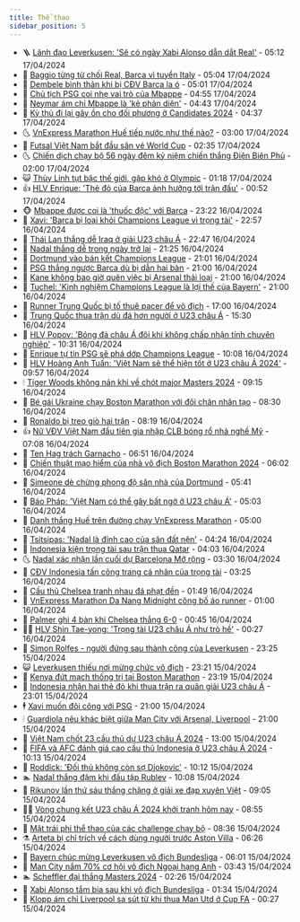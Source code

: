 ```yaml
---
title: Thể thao
sidebar_position: 5
---
```


<!-- vnexpress-the-thao:START -->
- 🪜 [Lãnh đạo Leverkusen: &#39;Sẽ có ngày Xabi Alonso dẫn dắt Real&#39;](https://vnexpress.net/lanh-dao-leverkusen-se-co-ngay-xabi-alonso-dan-dat-real-4735141.html) - 05:12 17/04/2024
- 🦩 [Baggio từng từ chối Real, Barca vì tuyển Italy](https://vnexpress.net/baggio-tung-tu-choi-real-barca-vi-tuyen-italy-4735092.html) - 05:04 17/04/2024
- 🧰 [Dembele bình thản khi bị CĐV Barca la ó](https://vnexpress.net/dembele-binh-than-khi-bi-cdv-barca-la-o-4735199.html) - 05:01 17/04/2024
- 🤗 [Chủ tịch PSG coi nhẹ vai trò của Mbappe](https://vnexpress.net/chu-tich-psg-coi-nhe-vai-tro-cua-mbappe-4735394.html) - 04:55 17/04/2024
- 🥳 [Neymar ám chỉ Mbappe là &#39;kẻ phản diện&#39;](https://vnexpress.net/neymar-am-chi-mbappe-la-ke-phan-dien-4735354.html) - 04:43 17/04/2024
- 🦣 [Kỳ thủ đi lại gây ồn cho đối phương ở Candidates 2024](https://vnexpress.net/ky-thu-di-lai-gay-on-cho-doi-phuong-o-candidates-2024-4734840.html) - 04:37 17/04/2024
- 🌜 [VnExpress Marathon Huế tiếp nước như thế nào?](https://vnexpress.net/vnexpress-marathon-hue-tiep-nuoc-nhu-the-nao-4729398.html) - 03:00 17/04/2024
- 🫶 [Futsal Việt Nam bắt đầu săn vé World Cup](https://vnexpress.net/futsal-viet-nam-bat-dau-san-ve-world-cup-4735265.html) - 02:35 17/04/2024
- 🌜 [Chiến dịch chạy bộ 56 ngày đêm kỷ niệm chiến thắng Điện Biên Phủ](https://vnexpress.net/chien-dich-chay-bo-56-ngay-dem-ky-niem-chien-thang-dien-bien-phu-4732276.html) - 02:00 17/04/2024
- 😺 [Thùy Linh tụt bậc thế giới, gặp khó ở Olympic](https://vnexpress.net/thuy-linh-tut-bac-the-gioi-gap-kho-o-olympic-4735230.html) - 01:18 17/04/2024
- 👍 [HLV Enrique: &#39;Thẻ đỏ của Barca ảnh hưởng tới trận đấu&#39;](https://vnexpress.net/hlv-enrique-the-do-cua-barca-anh-huong-toi-tran-dau-4735204.html) - 00:52 17/04/2024
- 🐵 [Mbappe được coi là &#39;thuốc độc&#39; với Barca](https://vnexpress.net/mbappe-duoc-coi-la-thuoc-doc-voi-barca-4735201.html) - 23:22 16/04/2024
- 💫 [Xavi: &#39;Barca bị loại khỏi Champions League vì trọng tài&#39;](https://vnexpress.net/xavi-barca-bi-loai-khoi-champions-league-vi-trong-tai-4735198.html) - 22:57 16/04/2024
- 🦆 [Thái Lan thắng dễ Iraq ở giải U23 châu Á](https://vnexpress.net/thai-lan-thang-de-iraq-o-giai-u23-chau-a-4735192.html) - 22:47 16/04/2024
- 🙉 [Nadal thắng dễ trong ngày trở lại](https://vnexpress.net/nadal-thang-de-trong-ngay-tro-lai-4735194.html) - 21:25 16/04/2024
- 📝 [Dortmund vào bán kết Champions League](https://vnexpress.net/dortmund-vao-ban-ket-champions-league-4735195.html) - 21:01 16/04/2024
- 💯 [PSG thắng ngược Barca dù bị dẫn hai bàn](https://vnexpress.net/psg-thang-nguoc-barca-du-bi-dan-hai-ban-4735196.html) - 21:00 16/04/2024
- 🌈 [Kane không bao giờ quên việc bị Arsenal thải loại](https://vnexpress.net/kane-khong-bao-gio-quen-viec-bi-arsenal-thai-loai-4735186.html) - 21:00 16/04/2024
- 🦩 [Tuchel: &#39;Kinh nghiệm Champions League là lợi thế của Bayern&#39;](https://vnexpress.net/tuchel-kinh-nghiem-champions-league-la-loi-the-cua-bayern-4735183.html) - 21:00 16/04/2024
- 🐲 [Runner Trung Quốc bị tố thuê pacer để vô địch](https://vnexpress.net/runner-trung-quoc-bi-to-thue-pacer-de-vo-dich-4735164.html) - 17:00 16/04/2024
- 🌁 [Trung Quốc thua trận dù đá hơn người ở U23 châu Á](https://vnexpress.net/trung-quoc-thua-tran-du-da-hon-nguoi-o-u23-chau-a-4735184.html) - 15:30 16/04/2024
- 💯 [HLV Popov: &#39;Bóng đá châu Á đôi khi không chấp nhận tính chuyên nghiệp&#39;](https://vnexpress.net/hlv-popov-bong-da-chau-a-doi-khi-khong-chap-nhan-tinh-chuyen-nghiep-4735125.html) - 10:31 16/04/2024
- 🌝 [Enrique tự tin PSG sẽ phá dớp Champions League](https://vnexpress.net/enrique-tu-tin-psg-se-pha-dop-champions-league-4735106.html) - 10:08 16/04/2024
- 🤖 [HLV Hoàng Anh Tuấn: &#39;Việt Nam sẽ thể hiện tốt ở U23 châu Á 2024&#39;](https://vnexpress.net/hlv-hoang-anh-tuan-viet-nam-se-the-hien-tot-o-u23-chau-a-2024-4735107.html) - 09:57 16/04/2024
- 🕯 [Tiger Woods không nản khi về chót major Masters 2024](https://vnexpress.net/tiger-woods-khong-nan-khi-ve-chot-major-masters-2024-4735087.html) - 09:15 16/04/2024
- 🧰 [Bé gái Ukraine chạy Boston Marathon với đôi chân nhân tạo](https://vnexpress.net/be-gai-ukraine-chay-boston-marathon-voi-doi-chan-nhan-tao-4735053.html) - 08:30 16/04/2024
- 🥳 [Ronaldo bị treo giò hai trận](https://vnexpress.net/ronaldo-bi-treo-gio-hai-tran-4735050.html) - 08:19 16/04/2024
- 👍 [Nữ VĐV Việt Nam đầu tiên gia nhập CLB bóng rổ nhà nghề Mỹ](https://vnexpress.net/nu-vdv-viet-nam-dau-tien-gia-nhap-clb-bong-ro-nha-nghe-my-4734977.html) - 07:08 16/04/2024
- 💪 [Ten Hag trách Garnacho](https://vnexpress.net/ten-hag-trach-garnacho-4734848.html) - 06:51 16/04/2024
- 👹 [Chiến thuật mạo hiểm của nhà vô địch Boston Marathon 2024](https://vnexpress.net/chien-thuat-mao-hiem-cua-nha-vo-dich-boston-marathon-2024-4734954.html) - 06:02 16/04/2024
- 🧰 [Simeone dè chừng phong độ sân nhà của Dortmund](https://vnexpress.net/simeone-de-chung-phong-do-san-nha-cua-dortmund-4734952.html) - 05:41 16/04/2024
- 🚀 [Báo Pháp: &#39;Việt Nam có thể gây bất ngờ ở U23 châu Á&#39;](https://vnexpress.net/bao-phap-viet-nam-co-the-gay-bat-ngo-o-u23-chau-a-4734801.html) - 05:03 16/04/2024
- 🎃 [Danh thắng Huế trên đường chạy VnExpress Marathon](https://vnexpress.net/danh-thang-hue-tren-duong-chay-vnexpress-marathon-4732325.html) - 05:00 16/04/2024
- 🧰 [Tsitsipas: &#39;Nadal là đỉnh cao của sân đất nện&#39;](https://vnexpress.net/tsitsipas-nadal-la-dinh-cao-cua-san-dat-nen-4734812.html) - 04:24 16/04/2024
- 👀 [Indonesia kiện trọng tài sau trận thua Qatar](https://vnexpress.net/indonesia-kien-trong-tai-sau-tran-thua-qatar-4734903.html) - 04:03 16/04/2024
- 🌜 [Nadal xác nhận lần cuối dự Barcelona Mở rộng](https://vnexpress.net/nadal-xac-nhan-lan-cuoi-du-barcelona-mo-rong-4734815.html) - 03:30 16/04/2024
- 🫶 [CĐV Indonesia tấn công trang cá nhân của trọng tài](https://vnexpress.net/cdv-indonesia-tan-cong-trang-ca-nhan-cua-trong-tai-4734791.html) - 03:25 16/04/2024
- 🦄 [Cầu thủ Chelsea tranh nhau đá phạt đền](https://vnexpress.net/cau-thu-chelsea-tranh-nhau-da-phat-den-4734744.html) - 01:49 16/04/2024
- 🥳 [VnExpress Marathon Da Nang Midnight công bố áo runner](https://vnexpress.net/vnexpress-marathon-da-nang-midnight-cong-bo-ao-runner-4730561.html) - 01:00 16/04/2024
- 🐲 [Palmer ghi 4 bàn khi Chelsea thắng 6-0](https://vnexpress.net/palmer-ghi-4-ban-khi-chelsea-thang-6-0-4734754.html) - 00:45 16/04/2024
- 🧑‍🏫 [HLV Shin Tae-yong: &#39;Trọng tài U23 châu Á như trò hề&#39;](https://vnexpress.net/hlv-shin-tae-yong-trong-tai-u23-chau-a-nhu-tro-he-4734745.html) - 00:27 16/04/2024
- 🤔 [Simon Rolfes - người đứng sau thành công của Leverkusen](https://vnexpress.net/simon-rolfes-nguoi-dung-sau-thanh-cong-cua-leverkusen-4734476.html) - 23:25 15/04/2024
- 😺 [Leverkusen thiếu nơi mừng chức vô địch](https://vnexpress.net/leverkusen-thieu-noi-mung-chuc-vo-dich-4734440.html) - 23:21 15/04/2024
- 💪 [Kenya đứt mạch thống trị tại Boston Marathon](https://vnexpress.net/kenya-dut-mach-thong-tri-tai-boston-marathon-4734739.html) - 23:19 15/04/2024
- 💼 [Indonesia nhận hai thẻ đỏ khi thua trận ra quân giải U23 châu Á](https://vnexpress.net/indonesia-nhan-hai-the-do-khi-thua-tran-ra-quan-giai-u23-chau-a-4734724.html) - 23:01 15/04/2024
- 🕴 [Xavi muốn đôi công với PSG](https://vnexpress.net/xavi-muon-doi-cong-voi-psg-4734720.html) - 21:00 15/04/2024
- 🕯 [Guardiola nêu khác biệt giữa Man City với Arsenal, Liverpool](https://vnexpress.net/guardiola-neu-khac-biet-giua-man-city-voi-arsenal-liverpool-4734705.html) - 21:00 15/04/2024
- 📝 [Việt Nam chốt 23 cầu thủ dự U23 châu Á 2024](https://vnexpress.net/viet-nam-chot-23-cau-thu-du-u23-chau-a-2024-4734688.html) - 13:00 15/04/2024
- 🧐 [FIFA và AFC đánh giá cao cầu thủ Indonesia ở U23 châu Á 2024](https://vnexpress.net/fifa-va-afc-danh-gia-cao-cau-thu-indonesia-o-u23-chau-a-2024-4734632.html) - 10:13 15/04/2024
- 🙉 [Roddick: &#39;Đối thủ không còn sợ Djokovic&#39;](https://vnexpress.net/roddick-doi-thu-khong-con-so-djokovic-4734610.html) - 10:12 15/04/2024
- 🏊 [Nadal thắng đậm khi đấu tập Rublev](https://vnexpress.net/nadal-thang-dam-khi-dau-tap-rublev-4734614.html) - 10:08 15/04/2024
- 🌊 [Rikunov lần thứ sáu thắng chặng ở giải xe đạp xuyên Việt](https://vnexpress.net/rikunov-lan-thu-sau-thang-chang-o-giai-xe-dap-xuyen-viet-4734592.html) - 09:05 15/04/2024
- 👨‍🏫 [Vòng chung kết U23 châu Á 2024 khởi tranh hôm nay](https://vnexpress.net/vong-chung-ket-u23-chau-a-2024-khoi-tranh-hom-nay-4734581.html) - 08:55 15/04/2024
- 🥷 [Mặt trái phi thể thao của các challenge chạy bộ](https://vnexpress.net/mat-trai-phi-the-thao-cua-cac-challenge-chay-bo-4734399.html) - 08:36 15/04/2024
- ⚗️ [Arteta bị chỉ trích về cách dùng người trước Aston Villa](https://vnexpress.net/arteta-bi-chi-trich-ve-cach-dung-nguoi-truoc-aston-villa-4734296.html) - 06:26 15/04/2024
- 🌮 [Bayern chúc mừng Leverkusen vô địch Bundesliga](https://vnexpress.net/bayern-chuc-mung-leverkusen-vo-dich-bundesliga-4732814.html) - 06:01 15/04/2024
- 🤩 [Man City nắm 70% cơ hội vô địch Ngoại hạng Anh](https://vnexpress.net/man-city-nam-70-co-hoi-vo-dich-ngoai-hang-anh-4734344.html) - 03:43 15/04/2024
- 🏊 [Scheffler đại thắng Masters 2024](https://vnexpress.net/scheffler-dai-thang-masters-2024-4734478.html) - 02:26 15/04/2024
- 🐎 [Xabi Alonso tắm bia sau khi vô địch Bundesliga](https://vnexpress.net/xabi-alonso-tam-bia-sau-khi-vo-dich-bundesliga-4734242.html) - 01:34 15/04/2024
- 💫 [Klopp ám chỉ Liverpool sa sút từ khi thua Man Utd ở Cup FA](https://vnexpress.net/klopp-am-chi-liverpool-sa-sut-tu-khi-thua-man-utd-o-cup-fa-4734258.html) - 00:27 15/04/2024<!-- vnexpress-the-thao:END -->
